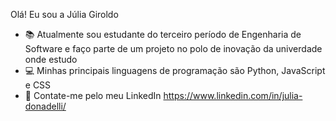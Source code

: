 Olá! Eu sou a Júlia Giroldo
- 📚 Atualmente sou estudante do terceiro período de Engenharia de Software e faço parte de um projeto no polo de inovação da univerdade        onde estudo
- 💻 Minhas principais linguagens de programação são Python, JavaScript e CSS
- 📩 Contate-me pelo meu LinkedIn https://www.linkedin.com/in/julia-donadelli/

